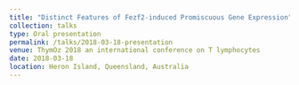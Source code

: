 ```yaml
---
title: "Distinct Features of Fezf2-induced Promiscuous Gene Expression"
collection: talks
type: Oral presentation
permalink: /talks/2018-03-18-presentation
venue: ThymOz 2018 an international conference on T lymphocytes
date: 2018-03-18
location: Heron Island, Queensland, Australia
---
```

